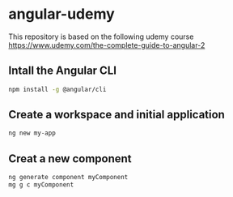 # angular-udemy
This repository is based on the following udemy course  
https://www.udemy.com/the-complete-guide-to-angular-2

## Intall the Angular CLI
```bash
npm install -g @angular/cli
```

## Create a workspace and initial application
```bash
ng new my-app
```

## Creat a new component
```bash
ng generate component myComponent
mg g c myComponent
```